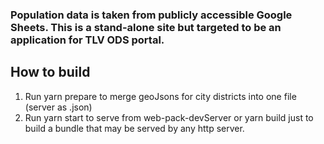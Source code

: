 ### Population data is taken from publicly accessible Google Sheets. This is a stand-alone site but targeted to be an application for TLV ODS portal.

## How to build
1. Run yarn prepare to merge geoJsons for city districts into one file (server as .json)
2. Run yarn start to serve from web-pack-devServer or yarn build just to build a bundle that may be served by any http server.
